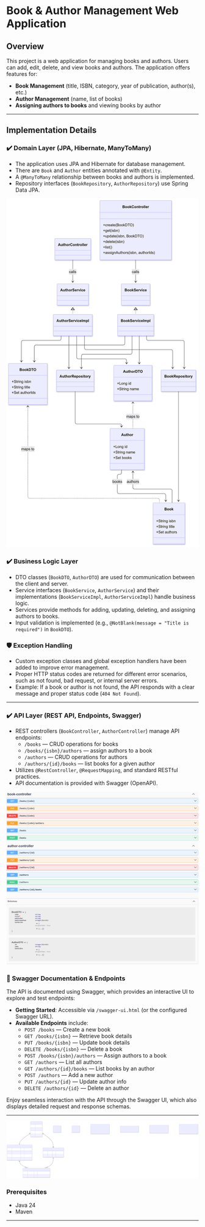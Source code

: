 # Book & Author Management Web Application

## Overview
This project is a web application for managing books and authors. Users can add, edit, delete, and view books and authors. The application offers features for:

- **Book Management** (title, ISBN, category, year of publication, author(s), etc.)
- **Author Management** (name, list of books)
- **Assigning authors to books** and viewing books by author

---

## Implementation Details

### ✔️ Domain Layer (JPA, Hibernate, ManyToMany)
- The application uses JPA and Hibernate for database management.
- There are `Book` and `Author` entities annotated with `@Entity`.
- A `@ManyToMany` relationship between books and authors is implemented.
- Repository interfaces (`BookRepository`, `AuthorRepository`) use Spring Data JPA.

<div align="center">
<img src="https://raw.githubusercontent.com/GeorgiosVs/eshop-springboot/main/erd.png" alt="ER Diagram" width="600"/>
</div>

### ✔️ Business Logic Layer
- DTO classes (`BookDTO`, `AuthorDTO`) are used for communication between the client and server.
- Service interfaces (`BookService`, `AuthorService`) and their implementations (`BookServiceImpl`, `AuthorServiceImpl`) handle business logic.
- Services provide methods for adding, updating, deleting, and assigning authors to books.
- Input validation is implemented (e.g., `@NotBlank(message = "Title is required")` in `BookDTO`).

### 🛡️ Exception Handling
- Custom exception classes and global exception handlers have been added to improve error management.
- Proper HTTP status codes are returned for different error scenarios, such as not found, bad request, or internal server errors.
- Example: If a book or author is not found, the API responds with a clear message and proper status code (`404 Not Found`).

---

### ✔️ API Layer (REST API, Endpoints, Swagger)
- REST controllers (`BookController`, `AuthorController`) manage API endpoints:
  - `/books` — CRUD operations for books
  - `/books/{isbn}/authors` — assign authors to a book
  - `/authors` — CRUD operations for authors
  - `/authors/{id}/books` — list books for a given author
- Utilizes `@RestController`, `@RequestMapping`, and standard RESTful practices.
- API documentation is provided with Swagger (OpenAPI).

<div align="center">
<img src="https://raw.githubusercontent.com/GeorgiosVs/eshop-springboot/main/swaggerPhoto.png" alt="swaggerPhoto" width="600"/>
</div>

### 🚀 Swagger Documentation & Endpoints
The API is documented using Swagger, which provides an interactive UI to explore and test endpoints:

- **Getting Started**: Accessible via `/swagger-ui.html` (or the configured Swagger URL).
- **Available Endpoints** include:
  - `POST /books` — Create a new book
  - `GET /books/{isbn}` — Retrieve book details
  - `PUT /books/{isbn}` — Update book details
  - `DELETE /books/{isbn}` — Delete a book
  - `POST /books/{isbn}/authors` — Assign authors to a book
  - `GET /authors` — List all authors
  - `GET /authors/{id}/books` — List books by an author
  - `POST /authors` — Add a new author
  - `PUT /authors/{id}` — Update author info
  - `DELETE /authors/{id}` — Delete an author

Enjoy seamless interaction with the API through the Swagger UI, which also displays detailed request and response schemas.

---

<div align="center">
<img src="https://raw.githubusercontent.com/GeorgiosVs/eshop-springboot/main/erd2.svg" alt="ER Diagram 2" width="600"/>
</div>

### Prerequisites
- Java 24
- Maven

---
